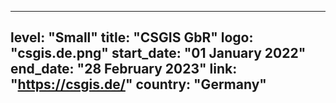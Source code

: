 
---
level: "Small"
title: "CSGIS GbR"
logo: "csgis.de.png"
start_date: "01 January 2022"
end_date: "28 February 2023"
link: "https://csgis.de/"
country: "Germany"
---
